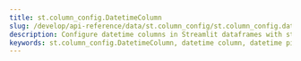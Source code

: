 ```yaml
---
title: st.column_config.DatetimeColumn
slug: /develop/api-reference/data/st.column_config/st.column_config.datetimecolumn
description: Configure datetime columns in Streamlit dataframes with st.column_config.DatetimeColumn for displaying and editing datetime values with date and time pickers.
keywords: st.column_config.DatetimeColumn, datetime column, datetime picker, date time input, timestamp column, datetime display, datetime formatting, calendar time input
---
```


<Autofunction function="streamlit.column_config.DatetimeColumn" />
